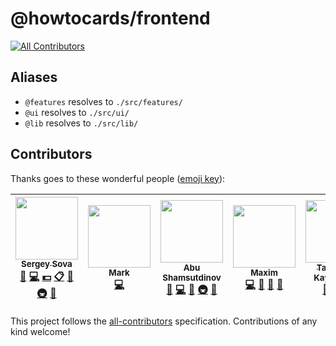 # @howtocards/frontend
[![All Contributors](https://img.shields.io/badge/all_contributors-5-orange.svg?style=flat-square)](#contributors)

## Aliases

- `@features` resolves to `./src/features/`
- `@ui` resolves to `./src/ui/`
- `@lib` resolves to `./src/lib/`

## Contributors

Thanks goes to these wonderful people ([emoji key](https://github.com/kentcdodds/all-contributors#emoji-key)):

<!-- ALL-CONTRIBUTORS-LIST:START - Do not remove or modify this section -->
<!-- prettier-ignore -->
| [<img src="https://avatars0.githubusercontent.com/u/5620073?v=4" width="100px;"/><br /><sub><b>Sergey Sova</b></sub>](https://sergeysova.com)<br />[📖](https://github.com/howtocards/frontend/commits?author=sergeysova "Documentation") [💻](https://github.com/howtocards/frontend/commits?author=sergeysova "Code") [💵](#financial-sergeysova "Financial") [📋](#eventOrganizing-sergeysova "Event Organizing") [🤔](#ideas-sergeysova "Ideas, Planning, & Feedback") [🚇](#infra-sergeysova "Infrastructure (Hosting, Build-Tools, etc)") [👀](#review-sergeysova "Reviewed Pull Requests") | [<img src="https://avatars0.githubusercontent.com/u/40158?v=4" width="100px;"/><br /><sub><b>Mark</b></sub>](https://github.com/doc)<br />[💻](https://github.com/howtocards/frontend/commits?author=doc "Code") | [<img src="https://avatars0.githubusercontent.com/u/22033385?v=4" width="100px;"/><br /><sub><b>Abu Shamsutdinov</b></sub>](https://github.com/yakotika)<br />[📖](https://github.com/howtocards/frontend/commits?author=yakotika "Documentation") [💻](https://github.com/howtocards/frontend/commits?author=yakotika "Code") [🤔](#ideas-yakotika "Ideas, Planning, & Feedback") [🚇](#infra-yakotika "Infrastructure (Hosting, Build-Tools, etc)") [👀](#review-yakotika "Reviewed Pull Requests") | [<img src="https://avatars0.githubusercontent.com/u/7874664?v=4" width="100px;"/><br /><sub><b>Maxim</b></sub>](https://github.com/mg901)<br />[💻](https://github.com/howtocards/frontend/commits?author=mg901 "Code") [🤔](#ideas-mg901 "Ideas, Planning, & Feedback") [🎨](#design-mg901 "Design") [🔧](#tool-mg901 "Tools") | [<img src="https://avatars2.githubusercontent.com/u/5769345?v=4" width="100px;"/><br /><sub><b>Taymuraz Kaytmazov</b></sub>](https://github.com/atassis)<br />[🤔](#ideas-atassis "Ideas, Planning, & Feedback") [🚇](#infra-atassis "Infrastructure (Hosting, Build-Tools, etc)") [👀](#review-atassis "Reviewed Pull Requests") |
| :---: | :---: | :---: | :---: | :---: |
<!-- ALL-CONTRIBUTORS-LIST:END -->

This project follows the [all-contributors](https://github.com/kentcdodds/all-contributors) specification. Contributions of any kind welcome!